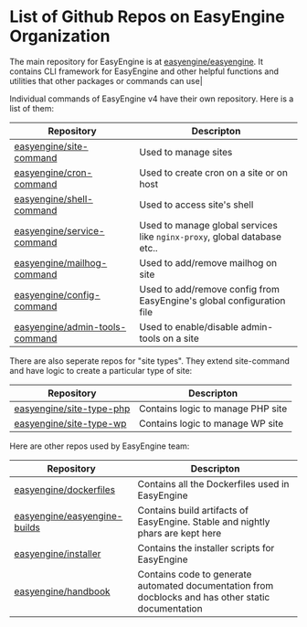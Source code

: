# List of Github Repos on EasyEngine Organization

The main repository for EasyEngine is at [easyengine/easyengine](https://github.com/EasyEngine/easyengine). It contains CLI framework for EasyEngine and other helpful functions and utilities that other packages or commands can use|

Individual commands of EasyEngine v4 have their own repository. Here is a list of them:

| Repository | Descripton |
| ---------- | ---------- |
| [easyengine/site-command](https://github.com/EasyEngine/site-command) | Used to manage sites|
| [easyengine/cron-command](https://github.com/EasyEngine/cron-command) | Used to create cron on a site or on host|
| [easyengine/shell-command](https://github.com/EasyEngine/shell-command) | Used to access site's shell|
| [easyengine/service-command](https://github.com/EasyEngine/service-command) | Used to manage global services like `nginx-proxy`, global database etc..|
| [easyengine/mailhog-command](https://github.com/EasyEngine/mailhog-command) | Used to add/remove mailhog on site|
| [easyengine/config-command](https://github.com/EasyEngine/config-command)   | Used to add/remove config from EasyEngine's global configuration file|
| [easyengine/admin-tools-command](https://github.com/EasyEngine/admin-tools-command) | Used to enable/disable admin-tools on a site|

There are also seperate repos for "site types". They extend site-command and have logic to create a particular type of site:

| Repository | Descripton |
| ---------- | ---------- |
| [easyengine/site-type-php](https://github.com/EasyEngine/site-type-php) | Contains logic to manage PHP site |
| [easyengine/site-type-wp](https://github.com/EasyEngine/site-type-wp) | Contains logic to manage WP site |

Here are other repos used by EasyEngine team:

| Repository | Descripton |
| ---------- | ---------- |
| [easyengine/dockerfiles](https://github.com/EasyEngine/dockerfiles) | Contains all the Dockerfiles used in EasyEngine|
| [easyengine/easyengine-builds](https://github.com/EasyEngine/easyengine-builds) | Contains build artifacts of EasyEngine. Stable and nightly phars are kept here |
| [easyengine/installer](https://github.com/EasyEngine/installer) | Contains the installer scripts for EasyEngine |
| [easyengine/handbook](https://github.com/EasyEngine/handbook) | Contains code to generate automated documentation from docblocks and has other static documentation |